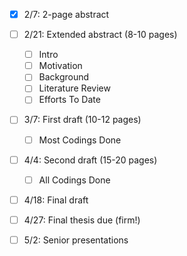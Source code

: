 - [x] 2/7: 2-page abstract

- [ ] 2/21: Extended abstract (8-10 pages)
  - [ ] Intro
  - [ ] Motivation
  - [ ] Background
  - [ ] Literature Review
  - [ ] Efforts To Date

- [ ] 3/7: First draft (10-12 pages)
  - [ ] Most Codings Done

- [ ] 4/4: Second draft (15-20 pages)
  - [ ] All Codings Done

- [ ] 4/18: Final draft

- [ ] 4/27: Final thesis due (firm!)

- [ ] 5/2: Senior presentations
